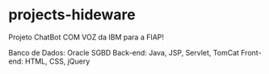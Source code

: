 # projects-hideware

Projeto ChatBot COM VOZ da IBM para a FIAP!

Banco de Dados: Oracle SGBD
Back-end: Java, JSP, Servlet, TomCat
Front-end: HTML, CSS, jQuery